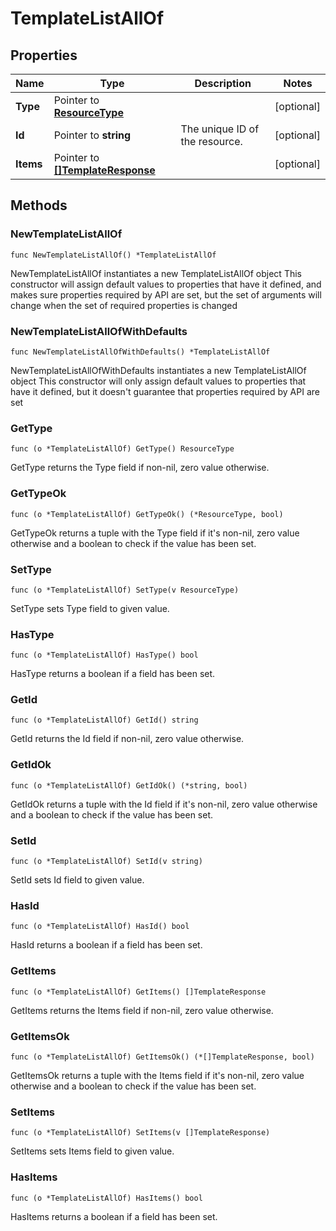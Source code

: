 # TemplateListAllOf



## Properties

|Name | Type | Description | Notes|
|------------ | ------------- | ------------- | -------------|
|**Type** | Pointer to [**ResourceType**](ResourceType.md) |  | [optional] |
|**Id** | Pointer to **string** | The unique ID of the resource. | [optional] |
|**Items** | Pointer to [**[]TemplateResponse**](TemplateResponse.md) |  | [optional] |

## Methods

### NewTemplateListAllOf

`func NewTemplateListAllOf() *TemplateListAllOf`

NewTemplateListAllOf instantiates a new TemplateListAllOf object
This constructor will assign default values to properties that have it defined,
and makes sure properties required by API are set, but the set of arguments
will change when the set of required properties is changed

### NewTemplateListAllOfWithDefaults

`func NewTemplateListAllOfWithDefaults() *TemplateListAllOf`

NewTemplateListAllOfWithDefaults instantiates a new TemplateListAllOf object
This constructor will only assign default values to properties that have it defined,
but it doesn't guarantee that properties required by API are set

### GetType

`func (o *TemplateListAllOf) GetType() ResourceType`

GetType returns the Type field if non-nil, zero value otherwise.

### GetTypeOk

`func (o *TemplateListAllOf) GetTypeOk() (*ResourceType, bool)`

GetTypeOk returns a tuple with the Type field if it's non-nil, zero value otherwise
and a boolean to check if the value has been set.

### SetType

`func (o *TemplateListAllOf) SetType(v ResourceType)`

SetType sets Type field to given value.

### HasType

`func (o *TemplateListAllOf) HasType() bool`

HasType returns a boolean if a field has been set.

### GetId

`func (o *TemplateListAllOf) GetId() string`

GetId returns the Id field if non-nil, zero value otherwise.

### GetIdOk

`func (o *TemplateListAllOf) GetIdOk() (*string, bool)`

GetIdOk returns a tuple with the Id field if it's non-nil, zero value otherwise
and a boolean to check if the value has been set.

### SetId

`func (o *TemplateListAllOf) SetId(v string)`

SetId sets Id field to given value.

### HasId

`func (o *TemplateListAllOf) HasId() bool`

HasId returns a boolean if a field has been set.

### GetItems

`func (o *TemplateListAllOf) GetItems() []TemplateResponse`

GetItems returns the Items field if non-nil, zero value otherwise.

### GetItemsOk

`func (o *TemplateListAllOf) GetItemsOk() (*[]TemplateResponse, bool)`

GetItemsOk returns a tuple with the Items field if it's non-nil, zero value otherwise
and a boolean to check if the value has been set.

### SetItems

`func (o *TemplateListAllOf) SetItems(v []TemplateResponse)`

SetItems sets Items field to given value.

### HasItems

`func (o *TemplateListAllOf) HasItems() bool`

HasItems returns a boolean if a field has been set.


